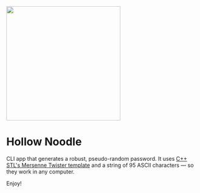 <img src="https://github.com/OmarMesqq/hollow-noodle/assets/34662089/f5588286-dcdc-4a11-bbf1-9129d4af3926" width="300" height="auto">

# Hollow Noodle

CLI app that generates a robust, pseudo-random password. It uses [C++ STL's Mersenne Twister
template](https://en.cppreference.com/w/cpp/numeric/random/mersenne_twister_engine)
and a string of 95 ASCII characters — so they work in any computer.

Enjoy!
